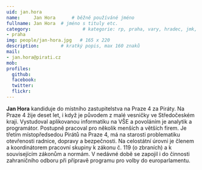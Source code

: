 ```yaml
---
uid: jan.hora
name:     Jan Hora  	# běžně používáné jméno
fullname: Jan Hora 	# jméno s tituly etc.
category:                 	# kategorie: rp, praha, vary, hradec, jmk, senat
- praha
img: people/jan-hora.jpg   # 165 x 220
description:      	# kratký popis, max 160 znaků
mail:
- jan.hora@pirati.cz
mob:			 
profiles:
  github:       
  facebook:  
  twitter: 		  
  flickr:		  
---
```


**Jan Hora** kandiduje do místního zastupitelstva na Praze 4 za Piráty. Na Praze 4 žije deset let, i když je původem z malé vesničky ve Středočeském kraji. Vystudoval aplikovanou informatiku na VŠE a povoláním je analytik a programátor. Postupně pracoval pro několik menších a větších firem. Je třetím místopředsedou Pirátů na Praze 4, má na starosti problematiku otevřenosti radnice, dopravy a bezpečnosti. Na celostátní úrovni je členem a koordinátorem pracovní skupiny k zákonu č. 119 (o zbraních) a k souvisejícím zákonům a normám. V nedávné době se zapojil i do činnosti zahraničního odboru při přípravě programu pro volby do europarlamentu.
